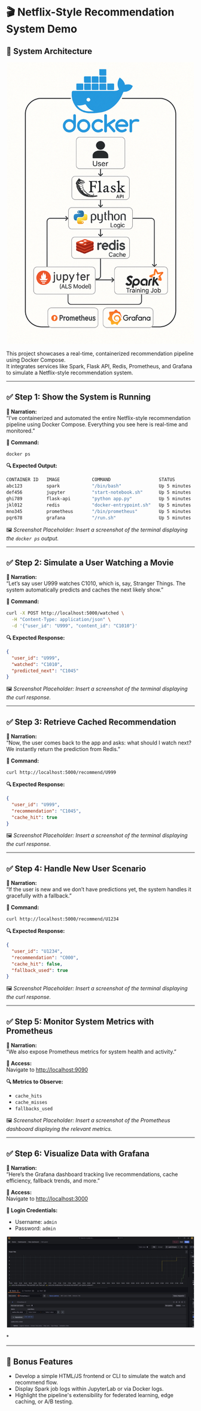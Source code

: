 
# 🎬 Netflix-Style Recommendation System Demo

## 🧠 System Architecture

<p align="center">
  <img src="ChatGPT Image Apr 15, 2025, 04_03_32 PM.png" alt="System Architecture" width="500"/>
</p>

This project showcases a real-time, containerized recommendation pipeline using Docker Compose.  
It integrates services like Spark, Flask API, Redis, Prometheus, and Grafana to simulate a Netflix-style recommendation system.

---

## ✅ Step 1: Show the System is Running

**🎤 Narration:**  
“I’ve containerized and automated the entire Netflix-style recommendation pipeline using Docker Compose. Everything you see here is real-time and monitored.”

**🔧 Command:**
```bash
docker ps
```

**🔍 Expected Output:**
```bash
CONTAINER ID   IMAGE            COMMAND                  STATUS          PORTS
abc123         spark            "/bin/bash"              Up 5 minutes    ...
def456         jupyter          "start-notebook.sh"      Up 5 minutes    ...
ghi789         flask-api        "python app.py"          Up 5 minutes    5000/tcp
jkl012         redis            "docker-entrypoint.sh"   Up 5 minutes    6379/tcp
mno345         prometheus       "/bin/prometheus"        Up 5 minutes    9090/tcp
pqr678         grafana          "/run.sh"                Up 5 minutes    3000/tcp
```

🖼️ *Screenshot Placeholder: Insert a screenshot of the terminal displaying the `docker ps` output.*

---

## ✅ Step 2: Simulate a User Watching a Movie

**🎤 Narration:**  
“Let’s say user U999 watches C1010, which is, say, Stranger Things. The system automatically predicts and caches the next likely show.”

**🔧 Command:**
```bash
curl -X POST http://localhost:5000/watched \
  -H "Content-Type: application/json" \
  -d '{"user_id": "U999", "content_id": "C1010"}'
```

**🔍 Expected Response:**
```json
{
  "user_id": "U999",
  "watched": "C1010",
  "predicted_next": "C1045"
}
```

🖼️ *Screenshot Placeholder: Insert a screenshot of the terminal displaying the curl response.*

---

## ✅ Step 3: Retrieve Cached Recommendation

**🎤 Narration:**  
“Now, the user comes back to the app and asks: what should I watch next? We instantly return the prediction from Redis.”

**🔧 Command:**
```bash
curl http://localhost:5000/recommend/U999
```

**🔍 Expected Response:**
```json
{
  "user_id": "U999",
  "recommendation": "C1045",
  "cache_hit": true
}
```

🖼️ *Screenshot Placeholder: Insert a screenshot of the terminal displaying the curl response.*

---

## ✅ Step 4: Handle New User Scenario

**🎤 Narration:**  
“If the user is new and we don’t have predictions yet, the system handles it gracefully with a fallback.”

**🔧 Command:**
```bash
curl http://localhost:5000/recommend/U1234
```

**🔍 Expected Response:**
```json
{
  "user_id": "U1234",
  "recommendation": "C000",
  "cache_hit": false,
  "fallback_used": true
}
```

🖼️ *Screenshot Placeholder: Insert a screenshot of the terminal displaying the curl response.*

---

## ✅ Step 5: Monitor System Metrics with Prometheus

**🎤 Narration:**  
“We also expose Prometheus metrics for system health and activity.”

**🔧 Access:**  
Navigate to [http://localhost:9090](http://localhost:9090)

**🔍 Metrics to Observe:**
- `cache_hits`
- `cache_misses`
- `fallbacks_used`

🖼️ *Screenshot Placeholder: Insert a screenshot of the Prometheus dashboard displaying the relevant metrics.*

---

## ✅ Step 6: Visualize Data with Grafana

**🎤 Narration:**  
“Here’s the Grafana dashboard tracking live recommendations, cache efficiency, fallback trends, and more.”

**🔧 Access:**  
Navigate to [http://localhost:3000](http://localhost:3000)

**🔐 Login Credentials:**
- Username: `admin`
- Password: `admin`

<p align="center">
  <img src="grafana.png" alt="System Architecture" width="500"/>
</p>*

---

## 🎁 Bonus Features

- Develop a simple HTML/JS frontend or CLI to simulate the watch and recommend flow.
- Display Spark job logs within JupyterLab or via Docker logs.
- Highlight the pipeline's extensibility for federated learning, edge caching, or A/B testing.

